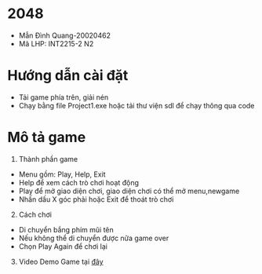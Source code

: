 # 2048
* Mẫn Đình Quang-20020462
* Mã LHP: INT2215-2 N2
# Hướng dẫn cài đặt
* Tải game phía trên, giải nén
* Chạy bằng file Project1.exe hoặc tải thư viện sdl để chạy thông qua code
# Mô tả game 
1. Thành phần game
* Menu gồm: Play, Help, Exit
* Help để xem cách trò chơi hoạt động
* Play để mở giao diện chơi, giao diện chơi có thể mở menu,newgame
* Nhấn dấu X góc phải hoặc Exit để thoát trò chơi
2. Cách chơi
* Di chuyển bắng phím mũi tên
* Nếu không thể di chuyển được nữa game over
* Chọn Play Again để chơi lại
3. Video Demo Game tại [đây](https://drive.google.com/file/d/1_tGRHBmrwlL7B1uo01HlVWE6yaCKs-JF/view?usp=sharing)
